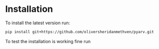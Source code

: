 # Installation

To install the latest version run:

```bash
pip install git+https://github.com/oliversheridanmethven/pyarv.git
```

To test the installation is working fine run
```bash

```